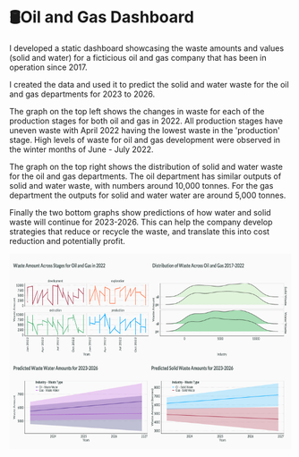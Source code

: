 # 🛢️Oil and Gas Dashboard
I developed a static dashboard showcasing the waste amounts and values (solid and water) for a ficticious oil and gas company that has been in operation since 2017.

I created the data and used it to predict the solid and water waste for the oil and gas departments for 2023 to 2026. 

The graph on the top left shows the changes in waste for each of the production stages for both oil and gas in 2022. All production stages have uneven waste with April 2022 having the lowest waste in the 'production' stage. High levels of waste for oil and gas development were observed in the winter months of June - July 2022. 

The graph on the top right shows the distribution of solid and water waste for the oil and gas departments. The oil department has similar outputs of solid and water waste, with numbers around 10,000 tonnes. For the gas department the outputs for solid and water water are around 5,000 tonnes. 

Finally the two bottom graphs show predictions of how water and solid waste will continue for 2023-2026. This can help the company develop strategies that reduce or recycle the waste, and translate this into cost reduction and potentially profit. 

<p align="center">
<img src="outputs/dashboard_a_page_1.png" width='700' height='350'/>
</p>

